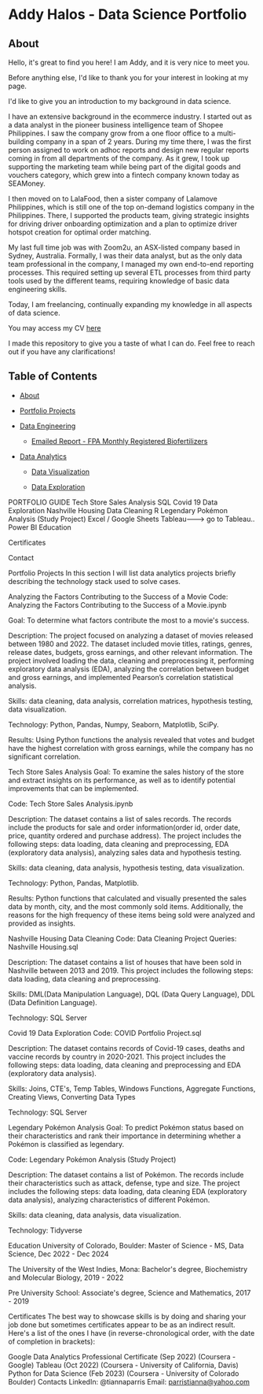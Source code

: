 # Addy Halos - Data Science Portfolio

## About

Hello, it's great to find you here! I am Addy, and it is very nice to meet you.

Before anything else, I'd like to thank you for your interest in looking at my page.

I'd like to give you an introduction to my background in data science. 

I have an extensive background in the ecommerce industry. I started out as a data analyst in the pioneer business intelligence team of Shopee Philippines. I saw the company grow from a one floor office to a multi-building company in a span of 2 years. During my time there, I was the first person assigned to work on adhoc reports and design new regular reports coming in from all departments of the company. As it grew, I took up supporting the marketing team while being part of the digital goods and vouchers category, which grew into a fintech company known today as SEAMoney.

I then moved on to LalaFood, then a sister company of Lalamove Philippines, which is still one of the top on-demand logistics company in the Philippines. There, I supported the products team, giving strategic insights for driving driver onboarding optimization and a plan to optimize driver hotspot creation for optimal order matching.

My last full time job was with Zoom2u, an ASX-listed company based in Sydney, Australia. Formally, I was their data analyst, but as the only data team professional in the company, I managed my own end-to-end reporting processes. This required setting up several ETL processes from third party tools used by the different teams, requiring knowledge of basic data engineering skills.

Today, I am freelancing, continually expanding my knowledge in all aspects of data science.

You may access my CV [here](datascience-portfolio/CV_ADPH.pdf)

I made this repository to give you a taste of what I can do. Feel free to reach out if you have any clarifications!


## Table of Contents

* [About](#about)

* [Portfolio Projects](datascience-portfolio)

* [Data Engineering](datascience-portfolio/data_engineering)

  - [Emailed Report - FPA Monthly Registered Biofertilizers](datascience-portfolio/data_engineering/FPA_Monthly_Registered_Biofertilizer_Process.ipynb)

* [Data Analytics]()

  - [Data Visualization]()
    
  - [Data Exploration]()
  



PORTFOLIO GUIDE
Tech Store Sales Analysis
SQL
Covid 19 Data Exploration
Nashville Housing Data Cleaning
R
Legendary Pokémon Analysis (Study Project)
Excel / Google Sheets
Tableau---> go to Tableau..
Power BI
Education

Certificates

Contact

Portfolio Projects
In this section I will list data analytics projects briefly describing the technology stack used to solve cases.

Analyzing the Factors Contributing to the Success of a Movie
Code: Analyzing the Factors Contributing to the Success of a Movie.ipynb

Goal: To determine what factors contribute the most to a movie's success.

Description: The project focused on analyzing a dataset of movies released between 1980 and 2022. The dataset included movie titles, ratings, genres, release dates, budgets, gross earnings, and other relevant information. The project involved loading the data, cleaning and preprocessing it, performing exploratory data analysis (EDA), analyzing the correlation between budget and gross earnings, and implemented Pearson’s correlation statistical analysis.

Skills: data cleaning, data analysis, correlation matrices, hypothesis testing, data visualization.

Technology: Python, Pandas, Numpy, Seaborn, Matplotlib, SciPy.

Results: Using Python functions the analysis revealed that votes and budget have the highest correlation with gross earnings, while the company has no significant correlation.

Tech Store Sales Analysis
Goal: To examine the sales history of the store and extract insights on its performance, as well as to identify potential improvements that can be implemented.

Code: Tech Store Sales Analysis.ipynb

Description: The dataset contains a list of sales records. The records include the products for sale and order information(order id, order date, price, quantity ordered and purchase address). The project includes the following steps: data loading, data cleaning and preprocessing, EDA (exploratory data analysis), analyzing sales data and hypothesis testing.

Skills: data cleaning, data analysis, hypothesis testing, data visualization.

Technology: Python, Pandas, Matplotlib.

Results: Python functions that calculated and visually presented the sales data by month, city, and the most commonly sold items. Additionally, the reasons for the high frequency of these items being sold were analyzed and provided as insights.

Nashville Housing Data Cleaning
Code: Data Cleaning Project Queries: Nashville Housing.sql

Description: The dataset contains a list of houses that have been sold in Nashville between 2013 and 2019. This project includes the following steps: data loading, data cleaning and preprocessing.

Skills: DML(Data Manipulation Language), DQL (Data Query Language), DDL (Data Definition Language).

Technology: SQL Server

Covid 19 Data Exploration
Code: COVID Portfolio Project.sql

Description: The dataset contains records of Covid-19 cases, deaths and vaccine records by country in 2020-2021. This project includes the following steps: data loading, data cleaning and preprocessing and EDA (exploratory data analysis).

Skills: Joins, CTE's, Temp Tables, Windows Functions, Aggregate Functions, Creating Views, Converting Data Types

Technology: SQL Server

Legendary Pokémon Analysis
Goal: To predict Pokémon status based on their characteristics and rank their importance in determining whether a Pokémon is classified as legendary.

Code: Legendary Pokémon Analysis (Study Project)

Description: The dataset contains a list of Pokémon. The records include their characteristics such as attack, defense, type and size. The project includes the following steps: data loading, data cleaning EDA (exploratory data analysis), analyzing characteristics of different Pokémon.

Skills: data cleaning, data analysis, data visualization.

Technology: Tidyverse

Education
University of Colorado, Boulder: Master of Science - MS, Data Science, Dec 2022 - Dec 2024

The University of the West Indies, Mona: Bachelor's degree, Biochemistry and Molecular Biology, 2019 - 2022

Pre University School: Associate's degree, Science and Mathematics, 2017 - 2019

Certificates
The best way to showcase skills is by doing and sharing your job done but sometimes certificates appear to be as an indirect result. Here's a list of the ones I have (in reverse-chronological order, with the date of completion in brackets):

Google Data Analytics Professional Certificate (Sep 2022) (Coursera - Google)
Tableau (Oct 2022) (Coursera - University of California, Davis)
Python for Data Science (Feb 2023) (Coursera - University of Colorado Boulder)
Contacts
LinkedIn: @tiannaparris
Email: parristianna@yahoo.com
